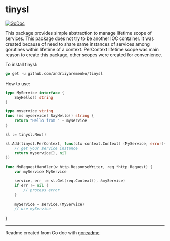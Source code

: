 # tinysl

[![GoDoc](https://img.shields.io/badge/pkg.go.dev-doc-blue)](http://pkg.go.dev/github.com/andriiyaremenko/tinysl)

This package provides simple abstraction to manage lifetime scope of services.
This package does not try to be another IOC container.
It was created because of need to share same instances of services among gorutines
within lifetime of a context.
PerContext lifetime scope was main reason to create this package,
other scopes were created for convenience.

To install tinysl:

```go
go get -u github.com/andriiyaremenko/tinysl
```

How to use:

```go
type MyService interface {
	SayHello() string
}

type myservice string
func (ms myservice) SayHello() string {
	return "Hello from " + myservice
}

sl := tinysl.New()

sl.Add(tinysl.PerContext, func(ctx context.Context) (MyService, error){
	// get your service instance
	return myservice{}, nil
})

func MyRequestHandler(w http.ResponseWriter, req *http.Request) {
	var myService MyService

	service, err := sl.Get(req.Context(), &myService)
	if err != nil {
		// process error
	}

	myService = service.(MyService)
	// use myService
```

}

---
Readme created from Go doc with [goreadme](https://github.com/posener/goreadme)
